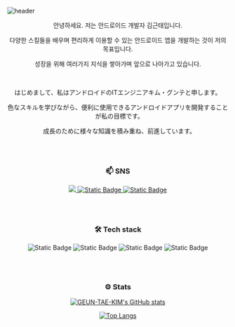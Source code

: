![header](https://capsule-render.vercel.app/api?type=waving&color=40:cbbad7,80:f8ead7&title_color=fff&height=300&section=header&text=GeunTaeKim%20GiuHub&fontColor=fff&fontSize=50)

<p align="center"> 안녕하세요. 저는 안드로이드 개발자 김근태입니다. </p>
<p align="center"> 다양한 스킬들을 배우며 편리하게 이용할 수 있는 안드로이드 앱을 개발하는 것이 저의 목표입니다.　</p>
<p align="center"> 성장을 위해 여러가지 지식을 쌓아가며 앞으로 나아가고 있습니다.　</p>

</br>

<p align="center"> はじめまして、私はアンドロイドのITエンジニアキム・グンテと申します。 </p>
<p align="center"> 色なスキルを学びながら、便利に使用できるアンドロイドアプリを開発することが私の目標です。　</p>
<p align="center"> 成長のために様々な知識を積み重ね、前進しています。　</p>

</br>
</br>
<h3 align="center"> 📫 SNS </h3>
<p align="center">
  <a href="https://velog.io/@rmsxo5678" target="_blank"> <img src="https://img.shields.io/badge/velog-%2320C997?style=for-the-badge&logo=velog&logoColor=white"> </a>
  <a href="https://qiita.com/kimGeunTae" target="_blank"> <img alt="Static Badge" src="https://img.shields.io/badge/qiita-%2355C500?style=for-the-badge&logo=qiita&logoColor=white"> </a>
  <a href="rmsxo5678@gmail.com" target="_blank"> <img alt="Static Badge" src="https://img.shields.io/badge/gmail-%23EA4335?style=for-the-badge&logo=gmail&logoColor=white"> </a>
</p>

</br>
</br>
<h3 align="center"> 🛠 Tech stack </h3>
<p align="center">
  <img alt="Static Badge" src="https://img.shields.io/badge/android-%233DDC84?style=for-the-badge&logo=android&logoColor=white">
  <img alt="Static Badge" src="https://img.shields.io/badge/kotlin-%237F52FF?style=for-the-badge&logo=kotlin&logoColor=white">
  <img alt="Static Badge" src="https://img.shields.io/badge/firebase-%23FFCA28?style=for-the-badge&logo=firebase&logoColor=white">
  <img alt="Static Badge" src="https://img.shields.io/badge/jetpackcompose-%234285F4?style=for-the-badge&logo=jetpackcompose&logoColor=white">
</p>

</br>
</br>
<h3 align="center"> ⚙ Stats </h3>
<div align="center">

[![GEUN-TAE-KIM's GitHub stats](https://github-readme-stats.vercel.app/api?username=GEUN-TAE-KIM&show_icons=true&bg_color=30,cbbad7,f8ead7&title_color=fff&text_color=fff&icon_color=fff)](https://github.com/anuraghazra/github-readme-stats)

[![Top Langs](https://github-readme-stats.vercel.app/api/top-langs/?username=GEUN-TAE-KIM&layout=compact&title_color=fff&bg_color=30,cbbad7,f8ead7&text_color=fff)](https://github.com/anuraghazra/github-readme-stats)
</div>

